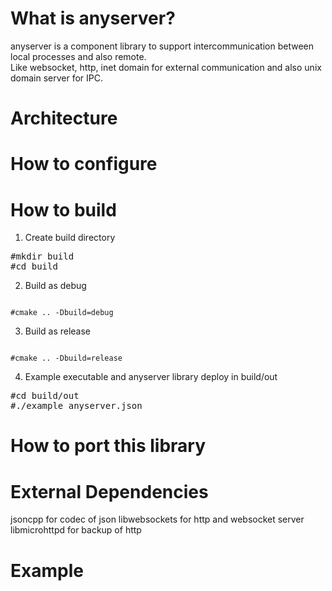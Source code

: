 # What is anyserver?
anyserver is a component library to support intercommunication between local processes and also remote. <br>
Like websocket, http, inet domain for external communication and also unix domain server for IPC.

# Architecture

# How to configure

# How to build
1. Create build directory
<pre>
#mkdir build
#cd build
</pre>
2. Build as debug
<pre><code>
#cmake .. -Dbuild=debug 
</code></pre>
3. Build as release
<pre><code>
#cmake .. -Dbuild=release
</code></pre>
4. Example executable and anyserver library deploy in build/out
<pre>
#cd build/out
#./example anyserver.json
</pre>

# How to port this library

# External Dependencies
jsoncpp for codec of json
libwebsockets for http and websocket server
libmicrohttpd for backup of http

# Example



